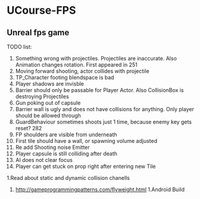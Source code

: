 # UCourse-FPS
## Unreal fps game



TODO list: 
 1. Something wrong with projectiles. Projectiles are inaccurate. Also Animation changes rotation. First appeared in 251
 1. Moving forward shooting, actor collides with projectile
 1. TP_Character footing blendspace is bad
 1. Player shadows are invisble
 1. Barrier should only be passable for Player Actor. Also CollisionBox is destroying Projectiles
 1. Gun poking out of capsule
 1. Barrier wall is ugly and does not have collisions for anything. Only player should be allowed through
 1. GuardBehaviour sometimes shoots just 1 time, because enemy key gets reset? 282
 1. FP shoulders are visible from underneath
 1. First tile should have a wall, or spawning volume adjusted 
 1. Re add Shooting noise Emitter
 1. Player capsule is still colliding after death
 1. AI does not clear focus
 1. Player can get stuck on prop right after entering new Tile
 
 1.Read about static and dynamic collision chanells
 1. http://gameprogrammingpatterns.com/flyweight.html
 1.Android Build